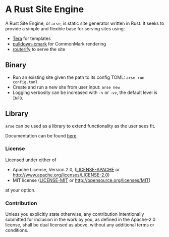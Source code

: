 # A Rust Site Engine

A Rust Site Engine, or `arse`, is static site generator written in Rust. It seeks to provide a simple
and flexible base for serving sites using:

* [Tera](https://tera.netlify.app/) for templates
* [pulldown-cmark](https://crates.io/crates/pulldown-cmark) for CommonMark rendering
* [routerify](https://crates.io/crates/routerify) to serve the site

## Binary

* Run an existing site given the path to its config TOML: `arse run config.toml`
* Create and run a new site from user input: `arse new`
* Logging verbosity can be increased with `-v` or `-vv`, the default level is `INFO`.

## Library

`arse` can be used as a library to extend functionality as the user sees fit.

Documentation can be found [here](https://docs.rs/arse/).

### License

Licensed under either of

 * Apache License, Version 2.0, ([LICENSE-APACHE](LICENSE-APACHE) or http://www.apache.org/licenses/LICENSE-2.0)
 * MIT license ([LICENSE-MIT](LICENSE-MIT) or http://opensource.org/licenses/MIT)

at your option.

### Contribution

Unless you explicitly state otherwise, any contribution intentionally submitted
for inclusion in the work by you, as defined in the Apache-2.0 license, shall be dual licensed as above, without any
additional terms or conditions.
